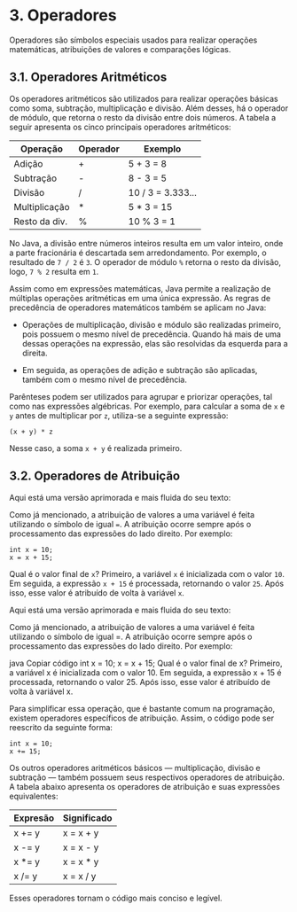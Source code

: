 # 3. Operadores

Operadores são símbolos especiais usados para realizar operações matemáticas, atribuições de valores e comparações lógicas.

## 3.1. Operadores Aritméticos

Os operadores aritméticos são utilizados para realizar operações básicas como soma, subtração, multiplicação e divisão. Além desses, há o operador de módulo, que retorna o resto da divisão entre dois números. A tabela a seguir apresenta os cinco principais operadores aritméticos:

| Operação      | Operador | Exemplo           |
| ------------- | -------- | ----------------- |
| Adição        |     +    | 5 + 3 = 8         |
| Subtração     |     -    | 8 - 3 = 5         |
| Divisão       |     /    | 10 / 3 = 3.333... |
| Multiplicação |     *    | 5 * 3 = 15        |
| Resto da div. |     %    | 10 % 3 = 1        |

No Java, a divisão entre números inteiros resulta em um valor inteiro, onde a parte fracionária é descartada sem arredondamento. Por exemplo, o resultado de `7 / 2` é `3`. O operador de módulo `%` retorna o resto da divisão, logo, `7 % 2` resulta em `1`.

Assim como em expressões matemáticas, Java permite a realização de múltiplas operações aritméticas em uma única expressão. As regras de precedência de operadores matemáticos também se aplicam no Java:

- Operações de multiplicação, divisão e módulo são realizadas primeiro, pois possuem o mesmo nível de precedência. Quando há mais de uma dessas operações na expressão, elas são resolvidas da esquerda para a direita.

- Em seguida, as operações de adição e subtração são aplicadas, também com o mesmo nível de precedência.

Parênteses podem ser utilizados para agrupar e priorizar operações, tal como nas expressões algébricas. Por exemplo, para calcular a soma de `x` e `y` antes de multiplicar por `z`, utiliza-se a seguinte expressão:

```
(x + y) * z
```

Nesse caso, a soma `x + y` é realizada primeiro.

## 3.2. Operadores de Atribuição


Aqui está uma versão aprimorada e mais fluida do seu texto:

Como já mencionado, a atribuição de valores a uma variável é feita utilizando o símbolo de igual `=`. A atribuição ocorre sempre após o processamento das expressões do lado direito. Por exemplo:

```
int x = 10;
x = x + 15;
```

Qual é o valor final de `x`? Primeiro, a variável `x` é inicializada com o valor `10`. Em seguida, a expressão `x + 15` é processada, retornando o valor `25`. Após isso, esse valor é atribuído de volta à variável `x`.


Aqui está uma versão aprimorada e mais fluida do seu texto:

Como já mencionado, a atribuição de valores a uma variável é feita utilizando o símbolo de igual =. A atribuição ocorre sempre após o processamento das expressões do lado direito. Por exemplo:

java
Copiar código
int x = 10;
x = x + 15;
Qual é o valor final de x? Primeiro, a variável x é inicializada com o valor 10. Em seguida, a expressão x + 15 é processada, retornando o valor 25. Após isso, esse valor é atribuído de volta à variável x.

Para simplificar essa operação, que é bastante comum na programação, existem operadores específicos de atribuição. Assim, o código pode ser reescrito da seguinte forma:

```
int x = 10;
x += 15;
```

Os outros operadores aritméticos básicos — multiplicação, divisão e subtração — também possuem seus respectivos operadores de atribuição. A tabela abaixo apresenta os operadores de atribuição e suas expressões equivalentes:

| Expresão      | Significado |
| ------------- | ----------- |
| x += y        | x = x + y   |
| x -= y        | x = x - y   |
| x *= y        | x = x * y   |
| x /= y	    | x = x / y   |

Esses operadores tornam o código mais conciso e legível.